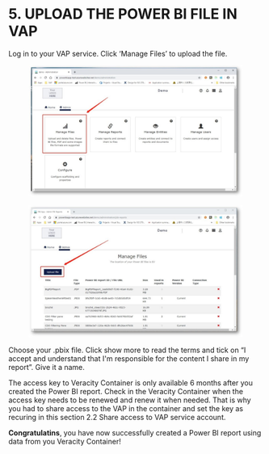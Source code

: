 # 5.	UPLOAD THE POWER BI FILE IN VAP
Log in to your VAP service. Click ‘Manage Files’ to upload the file.

<figure>
	<img src="assets/15.jpg"/>
</figure>

<figure>
	<img src="assets/16.jpg"/>
</figure>

Choose your .pbix file. Click show more to read the terms and tick on “I accept and understand that I'm responsible for the content I share in my report”. Give it a name.

The access key to Veracity Container is only available 6 months after you created the Power BI report. Check in the Veracity Container when the access key needs to be renewed and renew it when needed. That is why you had to share access to the VAP in the container and set the key as recuring in this section 2.2 Share access to VAP service account. 

**Congratulatins**, you have now successfully created a Power BI report using data from you Veracity Container!